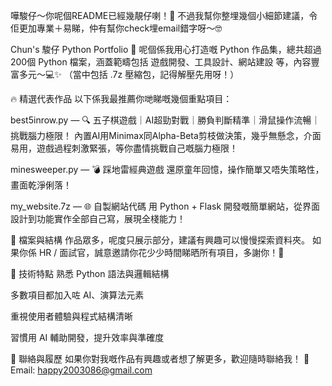 嘩駿仔～你呢個README已經幾靚仔喇！🎉 不過我幫你整埋幾個小細節建議，令佢更加專業＋易睇，仲有幫你check埋email錯字呀～🤓

Chun's 駿仔 Python Portfolio 🚀
呢個係我用心打造嘅 Python 作品集，總共超過 200個 Python 檔案，涵蓋範疇包括 遊戲開發、工具設計、網站建設 等，內容豐富多元～💻✨
（當中包括 .7z 壓縮包，記得解壓先用呀！）

🔥 精選代表作品
以下係我最推薦你哋睇嘅幾個重點項目：

best5inrow.py — 🔍 五子棋遊戲｜AI超勁對戰｜勝負判斷精準｜滑鼠操作流暢｜挑戰腦力極限！
內置AI用Minimax同Alpha-Beta剪枝做決策，幾乎無懸念，介面易用，遊戲過程刺激緊張，等你盡情挑戰自己嘅腦力極限！

minesweeper.py — 💣 踩地雷經典遊戲
還原童年回憶，操作簡單又唔失策略性，畫面乾淨俐落！

my_website.7z — 🌐 自製網站代碼
用 Python + Flask 開發嘅簡單網站，從界面設計到功能實作全部自己寫，展現全棧能力！

📂 檔案與結構
作品眾多，呢度只展示部分，建議有興趣可以慢慢探索資料夾。
如果你係 HR / 面試官，誠意邀請你花少少時間睇晒所有項目，多謝你！🙏

🧠 技術特點
熟悉 Python 語法與邏輯結構

多數項目都加入咗 AI、演算法元素

重視使用者體驗與程式結構清晰

習慣用 AI 輔助開發，提升效率與準確度

🔗 聯絡與履歷
如果你對我嘅作品有興趣或者想了解更多，歡迎隨時聯絡我！
📧 Email: happy2003086@gmail.com
